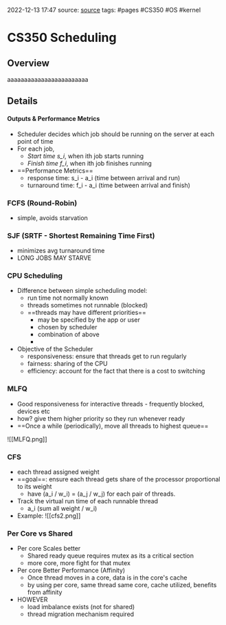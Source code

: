 2022-12-13 17:47
source: [source]()
tags: #pages #CS350 #OS #kernel 


# CS350 Scheduling


## Overview
aaaaaaaaaaaaaaaaaaaaaaaa

## Details

#### Outputs & Performance Metrics

- Scheduler decides which job should be running on the server at each point of time
- For each job,
	- *Start time s_i*, when ith job starts running
	- *Finish time f_i*, when ith job finishes running
- ==Performance Metrics==
	- response time: s_i - a_i (time between arrival and run)
	- turnaround time: f_i - a_i (time between arrival and finish)

### FCFS (Round-Robin)
- simple, avoids starvation


### SJF (SRTF - Shortest Remaining Time First)
- minimizes avg turnaround time
- LONG JOBS MAY STARVE


### CPU Scheduling
- Difference between simple scheduling model:
	- run time not normally known
	- threads sometimes not runnable (blocked)
	- ==threads may have different priorities==
		- may be specified by the app or user
		- chosen by scheduler
		- combination of above
		- 
- Objective of the Scheduler
	- responsiveness: ensure that threads get to run regularly
	- fairness: sharing of the CPU
	- efficiency: account for the fact that there is a cost to switching

### MLFQ
- Good responsiveness for interactive threads - frequently blocked, devices etc
- how? give them higher priority so they run whenever ready
- ==Once a while (periodically), move all threads to highest queue==

![[MLFQ.png]]

### CFS
- each thread assigned weight 
- ==goal==: ensure each thread gets share of the processor proportional to its weight
	- have (a_i / w_i) = (a_j / w_j) for each pair of threads.
- Track the virtual run time of each runnable thread
	- a_i (sum all weight / w_i)
- Example:
![[cfs2.png]]

### Per Core vs Shared

- Per core Scales better
	- Shared ready queue requires mutex as its a critical section
	- more core, more fight for that mutex
- Per core Better Performance (Affinity)
	- Once thread moves in a core, data is in the core's cache
	- by using per core, same thread same core, cache utilized, benefits from affinity
- HOWEVER
	- load imbalance exists (not for shared)
	- thread migration mechanism required
